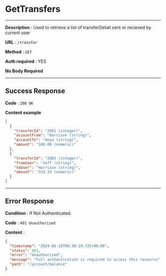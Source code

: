 # GetTransfers

---

**Description** : Used to retrieve a list of transferDetail sent or recieved by current user

**URL** : `/transfer`

**Method** : `GET`

**Auth required** : YES

**No Body Required**

---

## Success Response

**Code** : `200 OK`

**Content example**
```json
[
  {
    "transferId": "2001 (integer)",
    "accountFrom": "Harrison (string)",
    "accountTo": "Anya (string)",
    "amount": "100.00 (numeric)"
  },
  {
    "transferId": "2003 (integer)",
    "fromUser": "Jeff (string)",
    "toUser": "Harrison (string)",
    "amount": "333.33 (numeric)" 
  }
]
```

---

## Error Response

**Condition** : If Not Authenticated.

**Code** : `401 Unauthorized`

**Content** :

```json
{
  "timestamp": "2024-08-10T00:30:19.725+00:00",
  "status": 401,
  "error": "Unauthorized",
  "message": "Full authentication is required to access this resource",
  "path": "/account/balance"
}
```

